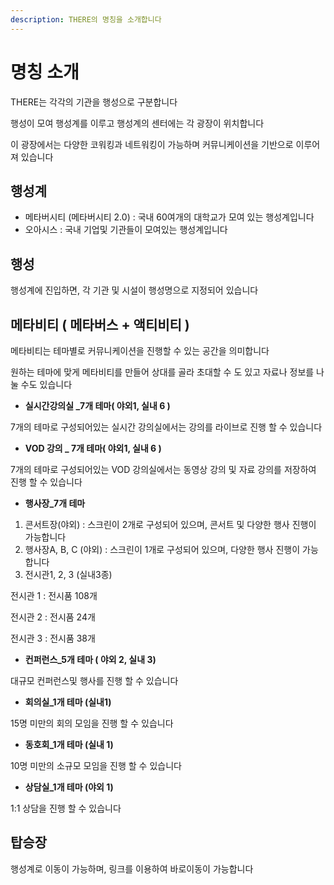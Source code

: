 ```yaml
---
description: THERE의 명칭을 소개합니다
---
```


# 명칭 소개

THERE는 각각의 기관을 행성으로 구분합니다&#x20;

행성이 모여 행성계를 이루고 행성계의 센터에는 각 광장이 위치합니다&#x20;

이 광장에서는 다양한 코워킹과 네트워킹이 가능하며 커뮤니케이션을 기반으로 이루어져 있습니다&#x20;

## 행성계&#x20;

* 메타버시티 (메타버시티 2.0) : 국내 60여개의 대학교가 모여 있는 행성계입니다&#x20;
* 오아시스 : 국내 기업및 기관들이 모여있는 행성계입니다

## 행성

행성계에 진입하면, 각 기관 및 시설이 행성명으로 지정되어 있습니다&#x20;

## 메타비티 ( 메타버스 + 액티비티 )

메타비티는 테마별로 커뮤니케이션을 진행할 수 있는 공간을 의미합니다

원하는 테마에 맞게 메타비티를 만들어 상대를 골라 초대할 수 도 있고 자료나 정보를 나눌 수도 있습니다

* **실시간강의실 \_7개 테마( 야외1, 실내 6 )**

&#x20;    7개의 테마로 구성되어있는 실시간 강의실에서는 강의를 라이브로 진행 할 수 있습니다&#x20;

* **VOD 강의 \_ 7개 테마( 야외1, 실내 6 )**

&#x20;    7개의 테마로 구성되어있는 VOD 강의실에서는 동영상 강의 및 자료 강의를 저장하여 진행 할 수 있습니다     &#x20;

* **행사장\_7개 테마**&#x20;

1. 콘서트장(야외) :  스크린이 2개로 구성되어 있으며, 콘서트 및 다양한 행사 진행이 가능합니다&#x20;
2. 행사장A, B, C (야외) : 스크린이 1개로 구성되어 있으며, 다양한 행사 진행이 가능합니다
3. 전시관1, 2, 3 (실내3종)&#x20;

&#x20;        전시관 1 : 전시품 108개

&#x20;        전시관 2 : 전시품 24개

&#x20;        전시관 3 : 전시품 38개

* **컨퍼런스\_5개 테마 ( 야외 2, 실내 3)**

&#x20;     대규모 컨퍼런스및 행사를 진행 할 수 있습니다&#x20;

* **회의실\_1개 테마 (실내1)**

&#x20;     15명 미만의 회의 모임을 진행 할 수 있습니다&#x20;

* **동호회\_1개 테마 (실내 1)**

&#x20;     10명 미만의 소규모 모임을 진행 할 수 있습니다&#x20;

* **상담실\_1개 테마 (야외 1)**

&#x20;     1:1 상담을 진행 할 수 있습니다&#x20;

## 탑승장

행성계로 이동이 가능하며, 링크를 이용하여 바로이동이 가능합니다&#x20;





